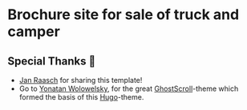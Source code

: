 # Brochure site for sale of truck and camper

## Special Thanks 🎁

- [Jan Raasch](https://www.janraasch.com) for sharing this template!
- Go to [Yonatan Wolowelsky](https://github.com/grmmph), for the great [GhostScroll](https://github.com/grmmph/GhostScroll)-theme which formed the basis of this [Hugo](https://gohugo.io/)-theme.
